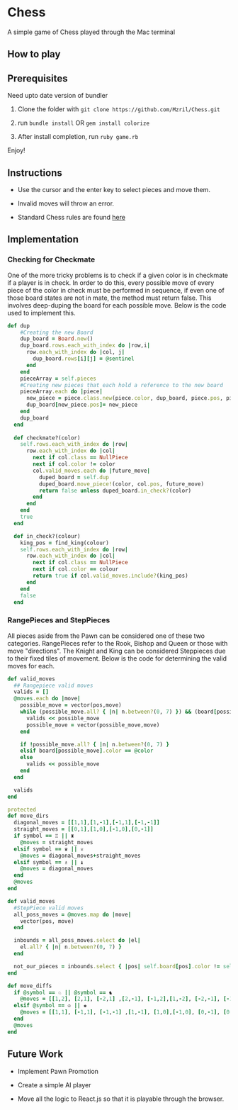 # Chess
A simple game of Chess played through the Mac terminal

## How to play

## Prerequisites 

Need upto date version of bundler

1. Clone the folder with ```git clone https://github.com/Mzril/Chess.git```

2. run ```bundle install``` OR ```gem install colorize```

3. After install completion, run ```ruby game.rb```

Enjoy!

## Instructions

- Use the cursor and the enter key to select pieces and move them.

- Invalid moves will throw an error.

- Standard Chess rules are found [here](https://en.wikipedia.org/wiki/Rules_of_chess)

## Implementation 

### Checking for Checkmate 

One of the more tricky problems is to check if a given color is in checkmate if a player is in check. In order to do this, every possible move of every piece of the color in check must be performed in sequence, if even one of those board states are not in mate, the method must return false. This involves deep-duping the board for each possible move. Below is the code used to implement this.

```Ruby 
def dup
    #Creating the new Board
    dup_board = Board.new()
    dup_board.rows.each_with_index do |row,i|
      row.each_with_index do |col, j|
        dup_board.rows[i][j] = @sentinel
      end
    end
    pieceArray = self.pieces
    #Creating new pieces that each hold a reference to the new board 
    pieceArray.each do |piece|
      new_piece = piece.class.new(piece.color, dup_board, piece.pos, piece.symbol)
      dup_board[new_piece.pos]= new_piece
    end
    dup_board
  end
  
  def checkmate?(color)
    self.rows.each_with_index do |row|
      row.each_with_index do |col|
        next if col.class == NullPiece
        next if col.color != color
        col.valid_moves.each do |future_move|
          duped_board = self.dup
          duped_board.move_piece!(color, col.pos, future_move)
          return false unless duped_board.in_check?(color)
        end
      end
    end
    true
  end

  def in_check?(colour)
    king_pos = find_king(colour)
    self.rows.each_with_index do |row|
      row.each_with_index do |col|
        next if col.class == NullPiece
        next if col.color == colour
        return true if col.valid_moves.include?(king_pos)
      end
    end
    false
  end
```

### RangePieces and StepPieces

All pieces aside from the Pawn can be considered one of these two categories. RangePieces refer to the Rook, Bishop and Queen or those with move "directions". The Knight and King can be considered Steppieces due to their fixed tiles of movement. Below is the code for determining the valid moves for each.

```Ruby
def valid_moves
  ## Rangepiece valid moves
  valids = []
  @moves.each do |move|
    possible_move = vector(pos,move)
    while (possible_move.all? { |n| n.between?(0, 7) }) && (board[possible_move].symbol) == " "
      valids << possible_move
      possible_move = vector(possible_move,move)
    end

    if !possible_move.all? { |n| n.between?(0, 7) }
    elsif board[possible_move].color == @color
    else
      valids << possible_move
    end
  end

  valids
end

protected
def move_dirs
  diagonal_moves = [[1,1],[1,-1],[-1,1],[-1,-1]]
  straight_moves = [[0,1],[1,0],[-1,0],[0,-1]]
  if symbol == ♖ || ♜
    @moves = straight_moves
  elsif symbol == ♛ || ♕
    @moves = diagonal_moves+straight_moves
  elsif symbol == ♗ || ♝
    @moves = diagonal_moves
  end
  @moves
end

def valid_moves
  #StepPiece valid moves
  all_poss_moves = @moves.map do |move|
    vector(pos, move)
  end

  inbounds = all_poss_moves.select do |el|
    el.all? { |n| n.between?(0, 7) }
  end

  not_our_pieces = inbounds.select { |pos| self.board[pos].color != self.color || self.board[pos].class == NullPiece}
end

def move_diffs
  if @symbol == ♘ || @symbol == ♞
    @moves = [[1,2], [2,1], [-2,1] ,[2,-1], [-1,2],[1,-2], [-2,-1], [-1,-2]]
  elsif @symbol == ♔ || ♚
    @moves = [[1,1], [-1,1], [-1,-1] ,[1,-1], [1,0],[-1,0], [0,-1], [0,1]]
  end
  @moves
end
```

## Future Work 

- Implement Pawn Promotion

- Create a simple AI player 

- Move all the logic to React.js so that it is playable through the browser.


